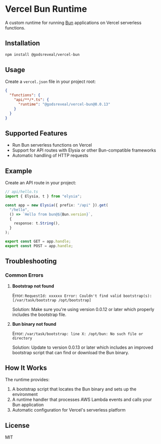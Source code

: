 # Vercel Bun Runtime

A custom runtime for running [Bun](https://bun.sh) applications on Vercel serverless functions.

## Installation

```bash
npm install @godsreveal/vercel-bun
```

## Usage

Create a `vercel.json` file in your project root:

```json
{
  "functions": {
    "api/**/*.ts": {
      "runtime": "@godsreveal/vercel-bun@0.0.13"
    }
  }
}
```

## Supported Features

- Run Bun serverless functions on Vercel
- Support for API routes with Elysia or other Bun-compatible frameworks
- Automatic handling of HTTP requests

## Example

Create an API route in your project:

```typescript
// api/hello.ts
import { Elysia, t } from "elysia";

const app = new Elysia({ prefix: "/api" }).get(
  "/hello",
  () => `Hello from bun@${Bun.version}`,
  {
    response: t.String(),
  }
);

export const GET = app.handle;
export const POST = app.handle;
```

## Troubleshooting

### Common Errors

1. **Bootstrap not found**

   Error: `RequestId: xxxxxx Error: Couldn't find valid bootstrap(s): [/var/task/bootstrap /opt/bootstrap]`

   Solution: Make sure you're using version 0.0.12 or later which properly includes the bootstrap file.

2. **Bun binary not found**

   Error: `/var/task/bootstrap: line X: /opt/bun: No such file or directory`

   Solution: Update to version 0.0.13 or later which includes an improved bootstrap script that can find or download the Bun binary.

## How It Works

The runtime provides:

1. A bootstrap script that locates the Bun binary and sets up the environment
2. A runtime handler that processes AWS Lambda events and calls your Bun application
3. Automatic configuration for Vercel's serverless platform

## License

MIT
